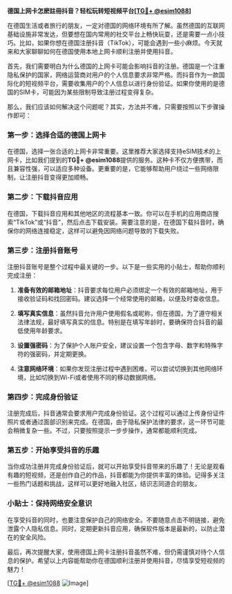 **德国上网卡怎麽註冊抖音？轻松玩转短视频平台[[TG💪+ @esim1088](https://t.me/s/esim1088)]**

在德国生活或者旅行的朋友，一定对德国的网络环境有所了解。虽然德国的互联网基础设施非常发达，但要想在国内常用的社交平台上畅快玩耍，还是需要一点小技巧。比如，如果你想在德国注册抖音（TikTok），可能会遇到一些小麻烦。今天就来和大家聊聊如何在德国使用本地上网卡顺利注册并使用抖音。

首先，我们需要明白为什么德国的上网卡可能会影响抖音的注册。德国是一个注重隐私保护的国家，网络运营商对用户的个人信息要求非常严格。而抖音作为一款国际化的短视频平台，需要收集用户的个人信息以进行身份验证。如果你使用的是德国的SIM卡，可能因为某些限制导致注册过程变得复杂。

那么，我们应该如何解决这个问题呢？其实，方法并不难，只需要按照以下步骤操作即可：

### 第一步：选择合适的德国上网卡

在德国，选择一张合适的上网卡非常重要。这里推荐大家选择支持eSIM技术的上网卡，比如我们提到的**TG💪+ @esim1088**提供的服务。这种卡不仅方便携带，而且兼容性强，可以适应多种设备。更重要的是，它能够帮助用户绕过一些网络限制，让注册抖音变得更加顺畅。

### 第二步：下载抖音应用

在德国，下载抖音应用和其他地区的流程基本一致。你可以在手机的应用商店搜索“TikTok”或“抖音”，然后点击下载安装。需要注意的是，在德国下载抖音时，确保你的网络连接稳定，这样可以避免因网络问题导致的下载失败。

### 第三步：注册抖音账号

注册抖音账号是整个过程中最关键的一步。以下是一些实用的小贴士，帮助你顺利完成注册：

1. **准备有效的邮箱地址**：抖音要求每位用户必须绑定一个有效的邮箱地址，用于接收验证码和找回密码。建议选择一个经常使用的邮箱，以便及时查收信息。
   
2. **填写真实信息**：虽然抖音允许用户使用假名或昵称，但在德国，为了遵守相关法律法规，最好填写真实的信息。特别是在填写年龄时，要确保符合抖音的最低使用年龄要求。

3. **设置强密码**：为了保护个人账户安全，建议设置一个包含字母、数字和特殊字符的强密码，并定期更换。

4. **注意网络环境**：如果你发现注册过程中遇到困难，可以尝试切换到其他网络环境，比如切换到Wi-Fi或者使用不同的移动数据网络。

### 第四步：完成身份验证

注册完成后，抖音通常会要求用户完成身份验证。这个过程可以通过上传身份证件照片或者通过面部识别来完成。在德国，由于隐私保护法律的要求，这一环节可能会稍微复杂一些。不过，只要按照提示一步步操作，通常都能顺利完成。

### 第五步：开始享受抖音的乐趣

当你成功注册并完成身份验证后，就可以开始享受抖音带来的乐趣了！无论是观看有趣的短视频，还是创作自己的作品，抖音都能为你提供丰富的体验。记得多关注一些热门话题和挑战，这样可以更好地融入社区，结识志同道合的朋友。

### 小贴士：保持网络安全意识

在享受抖音的同时，也要注意保护自己的网络安全。不要随意点击不明链接，避免泄露个人隐私信息。同时，定期更新抖音应用，确保软件版本是最新的，以防止潜在的安全风险。

最后，再次提醒大家，使用德国上网卡注册抖音虽然不难，但仍需谨慎对待个人信息的保护。希望以上内容能帮助你在德国顺利注册并使用抖音，尽情享受短视频的魅力！

[[TG💪+ @esim1088](https://t.me/s/esim1088) ![Image](https://i.postimg.cc/4NQfJmqS/Snipaste-2025-05-13-00-14-12.png)]
